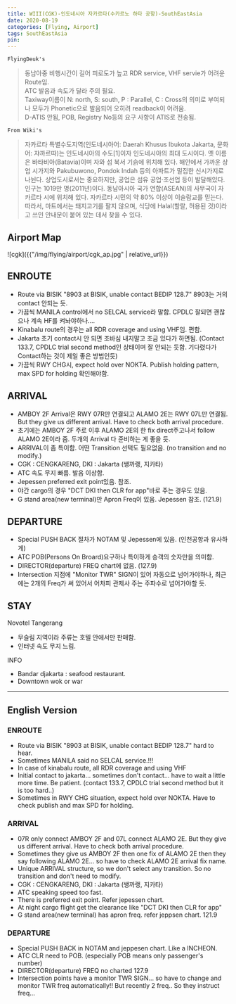 ```yaml
---
title: WIII(CGK)-인도네시아 자카르타(수카르노 하타 공항)-SouthEastAsia
date: 2020-08-19
categories: [Flying, Airport]
tags: SouthEastAsia
pin:
---
```


`FlyingDeuk's`
> 동남아중 비행시간이 길어 피로도가 높고 RDR service, VHF servie가 어려운 Route임.<br>
ATC 발음과 속도가 달라 주의 필요.<br>
Taxiway이름이 N: north, S: south, P : Parallel, C : Cross의 의미로 부여되나 모두가 Phonetic으로 발음되어 오히려 readback이 어려움.<br>
D-ATIS 안됨, POB, Registry No등의 요구 사항이 ATIS로 전송됨.

`From Wiki's`
>자카르타 특별수도지역(인도네시아어: Daerah Khusus Ibukota Jakarta, 문화어: 쟈까르따)는 인도네시아의 수도[1]이자 인도네시아의 최대 도시이다.
옛 이름은 바타비아(Batavia)이며 자와 섬 북서 기슭에 위치해 있다. 해안에서 가까운 상업 시가지와 Pakubuwono, Pondok Indah 등의 아파트가 밀집한 신시가지로 나뉜다. 상업도시로서는 중요하지만, 공업은 섬유 공업·조선업 등이 발달해있다. 인구는 1019만 명(2011년)이다. 동남아시아 국가 연합(ASEAN)의 사무국이 자카르타 시에 위치해 있다.
자카르타 시민의 약 80% 이상이 이슬람교를 믿는다. 따라서, 마트에서는 돼지고기를 팔지 않으며, 식당에 Halal(할랄, 허용된 것)이라고 쓰인 안내문이 붙어 있는 데서 찾을 수 있다.

## Airport Map
![cgk]({{"/img/flying/airport/cgk_ap.jpg" | relative_url}})

## ENROUTE
- Route via BISIK "8903 at BISIK, unable contact BEDIP 128.7" 8903는 거의 contact 안되는 듯.
- 가끔씩 MANILA control에서 no SELCAL service라 말함. CPDLC 잘되면 괜찮으나 계속 HF를 켜놔야하나....
- Kinabalu route의 경우는 all RDR coverage and using VHF임. 편함.
- Jakarta 초기 contact시 안 되면 조바심 내지말고 조금 있다가 하면됨. (Contact 133.7, CPDLC trial second method인 상태이며 잘 안되는 듯함. 기다렸다가 Contact하는 것이 제일 좋은 방법인듯)
- 가끔씩 RWY CHG시, expect hold over NOKTA. Publish holding pattern, max SPD for holding 확인해야함.

## ARRIVAL
- AMBOY 2F Arrival은 RWY 07R만 연결되고 ALAMO 2E는 RWY 07L만 연결됨. But they give us different arrival. Have to check both arrival procedure.
- 초기에는 AMBOY 2F 주로 이후 ALAMO 2E의 한 fix direct주고나서 follow ALAMO 2E이라 줌. 두개의 Arrival 다 준비하는 게 좋을 듯.
- ARRIVAL이 좀 특이함. 어떤 Transition 선택도 필요없음. (no transition and no modify.)
- CGK : CENGKARENG, DKI : Jakarta (쌩까랭, 지카타)
- ATC 속도 무지 빠름. 발음 이상함.
- Jepessen preferred exit point있음. 참조.
- 야간 cargo의 경우 "DCT DKI then CLR for app"바로 주는 경우도 있음.
- G stand area(new terminal)만 Apron Freq이 있음. Jepessen 참조. (121.9)


## DEPARTURE
- Special PUSH BACK 절차가 NOTAM 및 Jepessen에 있음. (인천공항과 유사하게)
- ATC POB(Persons On Broard)요구하나 특이하게 승객의 숫자만을 의미함.
- DIRECTOR(departure) FREQ chart에 없음. (127.9)
- Intersection 지점에 "Monitor TWR" SIGN이 있어 자동으로 넘어가야하나, 최근에는 2개의 Freq가 써 있어서 어차피 관제사 주는 주파수로 넘어가야할 듯.

## STAY
Novotel Tangerang
- 무슬림 지역이라 주류는 호텔 안에서만 판매함.
- 인터넷 속도 무지 느림.

INFO
- Bandar djakarta : seafood restaurant.
- Downtown wok or war

------------

## English Version

### ENROUTE
- Route via BISIK "8903 at BISIK, unable contact BEDIP 128.7" hard to hear.
- Sometimes MANILA said no SELCAL service.!!!
- In case of kinabalu route, all RDR coverage and using VHF
- Initial contact to jakarta… sometimes don't contact… have to wait a little more time. Be patient. (contact 133.7, CPDLC trial second method but it is too hard..)
- Sometimes in RWY CHG situation, expect hold over NOKTA. Have to check publish and max SPD for holding.

### ARRIVAL
- 07R only connect AMBOY 2F and 07L connect ALAMO 2E. But they give us different arrival. Have to check both arrival procedure.
- Sometimes they give us AMBOY 2F then one fix of ALAMO 2E then they say following ALAMO 2E… so have to check ALAMO 2E arrival fix name.
- Unique ARRIVAL structure, so we don't select any transition. So no transition and don't need to modify.
- CGK : CENGKARENG, DKI : Jakarta (쌩까랭, 지카타)
- ATC speaking speed too fast.
- There is preferred exit point. Refer jepessen chart.
- At night cargo flight get the clearance like "DCT DKI then CLR for app"
- G stand area(new terminal) has apron freq. refer jeppsen chart. 121.9

### DEPARTURE
- Special PUSH BACK in NOTAM and jeppesen chart. Like a INCHEON.
- ATC CLR need to POB. (especially POB means only passenger's number)
- DIRECTOR(departure) FREQ no charted 127.9
- Intersection points have a monitor TWR SIGN… so have to change and monitor TWR freq automatically!! But recently 2 freq.. So they instruct freq...
